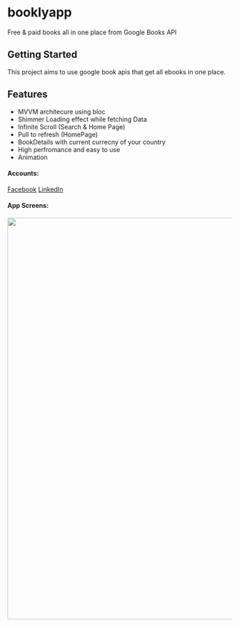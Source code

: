 # booklyapp

Free & paid books all in one place from Google Books API

## Getting Started

This project aims to use google book apis that get all ebooks in one place.

## Features

- MVVM architecure using bloc
- Shimmer Loading effect while fetching Data
- Infinite Scroll (Search & Home Page)
- Pull to refresh (HomePage)
- BookDetails with current currecny of your country
- High perfromance and easy to use
- Animation
  
#### Accounts:
[Facebook](https://www.facebook.com/ahmd.ahraf30/)
[LinkedIn](https://www.linkedin.com/in/ahmed-ashraf-39a798194/?utm_source=share&utm_campaign=share_via&utm_content=profile&utm_medium=android_app)

#### App Screens:
<div>
<img src="https://github.com/user-attachments/assets/e33db344-86b2-4269-aac9-fc58081493de" width="900">
</div>
